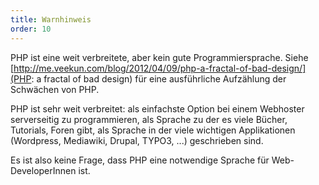 ```yaml
---
title: Warnhinweis
order: 10
---
```


PHP ist eine weit verbreitete, aber kein gute Programmiersprache. Siehe [http://me.veekun.com/blog/2012/04/09/php-a-fractal-of-bad-design/](PHP: a fractal of bad design) für eine ausführliche Aufzählung der Schwächen von PHP. 

PHP ist sehr weit verbreitet: als einfachste Option bei einem
Webhoster serverseitig zu programmieren, als Sprache zu der es
viele Bücher, Tutorials, Foren gibt, als Sprache in der viele
wichtigen Applikationen (Wordpress, Mediawiki, Drupal, TYPO3, ...) geschrieben sind.

Es ist also keine Frage, dass PHP eine notwendige Sprache für Web-DeveloperInnen ist.

